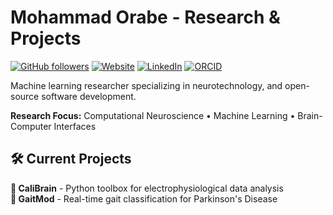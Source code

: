 # Mohammad Orabe - Research & Projects

[![GitHub followers](https://img.shields.io/github/followers/orabe?style=social)](https://github.com/orabe)
[![Website](https://img.shields.io/badge/Website-orabe.github.io-blue)](https://orabe.github.io)
[![LinkedIn](https://img.shields.io/badge/LinkedIn-mohammad--orabe-blue)](https://www.linkedin.com/in/mohammad-orabe/)
[![ORCID](https://img.shields.io/badge/ORCID-0009--0004--7177--799X-green)](https://orcid.org/0009-0004-7177-799X)

Machine learning researcher specializing in neurotechnology, and open-source software development.

**Research Focus:** Computational Neuroscience • Machine Learning • Brain-Computer Interfaces

## 🛠️ Current Projects

**🧠 CaliBrain** - Python toolbox for electrophysiological data analysis  
**🚶 GaitMod** - Real-time gait classification for Parkinson's Disease  